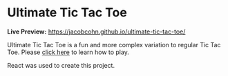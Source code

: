 # Ultimate Tic Tac Toe

**Live Preview:** https://jacobcohn.github.io/ultimate-tic-tac-toe/

Ultimate Tic Tac Toe is a fun and more complex variation to regular Tic Tac Toe. Please [click here](https://mathwithbaddrawings.com/2013/06/16/ultimate-tic-tac-toe/) to learn how to play.

React was used to create this project. 
